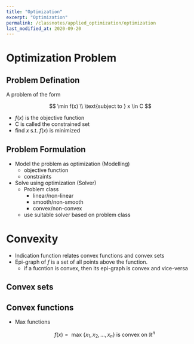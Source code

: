 ```yaml
---
title: "Optimization"
excerpt: "Optimization"
permalink: /classnotes/applied_optimization/optimization
last_modified_at: 2020-09-20
---
```


# Optimization Problem

## Problem Defination
A problem of the form

$$
\min f(x) \\
\text{subject to } x \in C
$$

- $f(x)$ is the objective function
- C is called the constrained set
- find $x$ s.t. $f(x)$ is minimized

## Problem Formulation

- Model the problem as optimization (Modelling)
  - objective function
  - constraints
- Solve using optimization (Solver)
  - Problem class
    - linear/non-linear
    - smooth/non-smooth
    - convex/non-convex
  - use suitable solver based on problem class


# Convexity

- Indication function relates convex functions and convex sets
- Epi-graph of $f$ is a set of all points above the function.
  - if a fucntion is convex, then its epi-graph is convex and vice-versa
  
## Convex sets

## Convex functions
- Max functions

  $$
    f(x) = \text{ max } \{x_1, x_2, ..., x_n\} \text{ is convex on } \mathbb{R}^n
  $$

